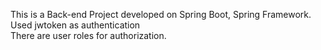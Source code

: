 This is a Back-end Project developed on Spring Boot, Spring Framework.<br>
Used jwtoken as authentication<br>
There are user roles for authorization.

